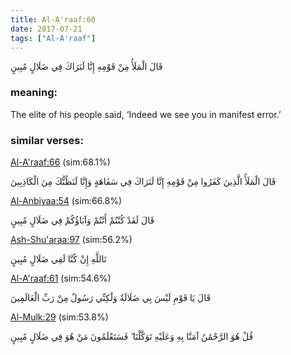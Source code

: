 ```yaml
---
title: Al-A'raaf:60
date: 2017-07-21
tags: ["Al-A'raaf"]
---
```

قَالَ الْمَلَأُ مِنْ قَوْمِهِ إِنَّا لَنَرَاكَ فِي ضَلَالٍ مُبِينٍ
### meaning: 
The elite of his people said, ‘Indeed we see you in manifest error.’
### similar verses: 

[Al-A'raaf:66](/7/66) (sim:68.1%)

قَالَ الْمَلَأُ الَّذِينَ كَفَرُوا مِنْ قَوْمِهِ إِنَّا لَنَرَاكَ فِي سَفَاهَةٍ وَإِنَّا لَنَظُنُّكَ مِنَ الْكَاذِبِينَ

[Al-Anbiyaa:54](/21/54) (sim:66.8%)

قَالَ لَقَدْ كُنْتُمْ أَنْتُمْ وَآبَاؤُكُمْ فِي ضَلَالٍ مُبِينٍ

[Ash-Shu'araa:97](/26/97) (sim:56.2%)

تَاللَّهِ إِنْ كُنَّا لَفِي ضَلَالٍ مُبِينٍ

[Al-A'raaf:61](/7/61) (sim:54.6%)

قَالَ يَا قَوْمِ لَيْسَ بِي ضَلَالَةٌ وَلَٰكِنِّي رَسُولٌ مِنْ رَبِّ الْعَالَمِينَ

[Al-Mulk:29](/67/29) (sim:53.8%)

قُلْ هُوَ الرَّحْمَٰنُ آمَنَّا بِهِ وَعَلَيْهِ تَوَكَّلْنَا ۖ فَسَتَعْلَمُونَ مَنْ هُوَ فِي ضَلَالٍ مُبِينٍ
